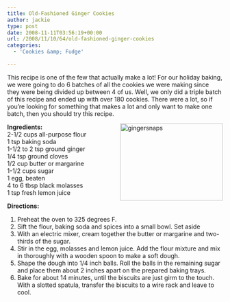 ```yaml
---
title: Old-Fashioned Ginger Cookies
author: jackie
type: post
date: 2008-11-11T03:56:19+00:00
url: /2008/11/10/64/old-fashioned-ginger-cookies
categories:
  - 'Cookies &amp; Fudge'

---
```

This recipe is one of the few that actually make a lot! For our holiday baking, we were going to do 6 batches of all the cookies we were making since they were being divided up between 4 of us. Well, we only did a triple batch of this recipe and ended up with over 180 cookies. There were a lot, so if you&#8217;re looking for something that makes a lot and only want to make one batch, then you should try this recipe.

[<img loading="lazy" decoding="async" style="margin: 0pt 0pt 10px 10px; float: right;" src="http://farm4.static.flickr.com/3147/3020532564_9306019415_m.jpg" alt="gingersnaps" width="240" height="180" />][1]**Ingredients:**  
2-1/2 cups all-purpose flour  
1 tsp baking soda  
1-1/2 to 2 tsp ground ginger  
1/4 tsp ground cloves  
1/2 cup butter or margarine  
1-1/2 cups sugar  
1 egg, beaten  
4 to 6 tbsp black molasses  
1 tsp fresh lemon juice

**Directions:**

  1. Preheat the oven to 325 degrees F.
  2. Sift the flour, baking soda and spices into a small bowl. Set aside
  3. With an electric mixer, cream together the butter or margarine and two-thirds of the sugar.
  4. Stir in the egg, molasses and lemon juice. Add the flour mixture and mix in thoroughly with a wooden spoon to make a soft dough.
  5. Shape the dough into 1/4 inch balls. Roll the balls in the remaining sugar and place them about 2 inches apart on the prepared baking trays.
  6. Bake for about 14 minutes, until the biscuits are just girm to the touch. With a slotted spatula, transfer the biscuits to a wire rack and leave to cool.

 [1]: http://www.flickr.com/photos/myjaxon/3020532564/